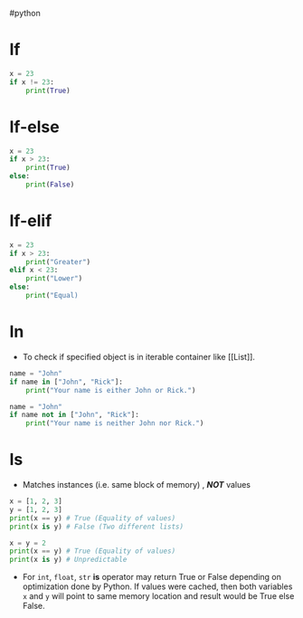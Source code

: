 #python 
# If 
```python
x = 23
if x != 23:
	print(True)
```
# If-else
```python
x = 23
if x > 23:
	print(True)
else: 
	print(False)
```
# If-elif
```python
x = 23
if x > 23:
	print("Greater")
elif x < 23:
	print("Lower")
else: 
	print("Equal)
```
# In
+ To check if specified object is in iterable container like [[List]].
```python
name = "John"
if name in ["John", "Rick"]:
    print("Your name is either John or Rick.")

name = "John"
if name not in ["John", "Rick"]:
    print("Your name is neither John nor Rick.")
```
# Is
+ Matches instances (i.e. same block of memory) , ***NOT*** values
```python
x = [1, 2, 3]
y = [1, 2, 3]
print(x == y) # True (Equality of values)
print(x is y) # False (Two different lists)

x = y = 2
print(x == y) # True (Equality of values)
print(x is y) # Unpredictable
```
+ For `int`, `float`, `str`  **is** operator may return True or False depending on optimization done by Python. If values were cached, then both variables `x` and `y` will point to same memory location and result would be True else False.
